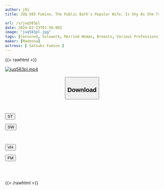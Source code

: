 ```yaml
---
author: j91
title: JUQ-583 Fumino, The Public Bath's Popular Wife, Is Shy As She Treats The Virgin Students Sweetly And Gently. Fumino Satsuki

url: /v/juq583pl
date: 2024-02-23T01:50:00Z
image: "juq583pl.jpg"
tags: [Censored, Solowork, Married Woman, Breasts, Various Professions, Mature Woman, Hot Spring	]
maker: [Madonna]
actress: [ Satsuki Fumino ]
---
```



{{< rawhtml >}}

<div class="video" data-videoid="QAoKoWWOB4u0Q30">
    <a href="javascript:;">
        <img src="/v/juq583pl/juq583pl.jpg" width="WIDTH" height="HEIGHT" alt="juq583pl.mp4" loading="lazy">
    </a>
</div>

<script type="text/javascript" src="https://j91.asia/asset/on-demand-st.js"></script>

<br>
  <link rel="stylesheet" href="https://j91.asia/asset/bs5.css">
  
  <center>
  <button class="btn btn-primary" type="button" data-bs-toggle="collapse" data-bs-target=".multi-collapse" aria-expanded="false" aria-controls="multiCollapseExample1 multiCollapseExample2"><h2>Download</h2></button></center>
</p>
<div class="row">
  <div class="col">
    <div class="collapse multi-collapse" id="multiCollapseExample1">
      <div class="card card-body">
	      	      <br>
<div class="buttons">  
<p><a href="https://streamtape.to/v/QAoKoWWOB4u0Q30" target="_blank"><button class="btn-hover color-3"><i class="fa fa-download"></i> ST</button></a></p>
<p><a href="https://cdnwish.com/vtxoupsdfuc7" target="_blank"><button class="btn-hover color-2"><i class="fa fa-download"></i> SW</button></a></p></div>
    </div>
  </div>
</div>
  <div class="col">
    <div class="collapse multi-collapse" id="multiCollapseExample2">
      <div class="card card-body">
	      <br>
<div class="buttons">
<p><a href="https://vidhidepro.com/f/9cz3d2suhc8m"><button class="btn-hover color-9"><i class="fa fa-download"></i> VH</button></a></p>
<p><a href="https://filemoon.sx/d/ogpnb2dyasig"><button class="btn-hover color-8"><i class="fa fa-download"></i> FM</button></a></p></div>
<br><br>
      </div>
    </div>
  </div>
</div>

{{< /rawhtml >}}
